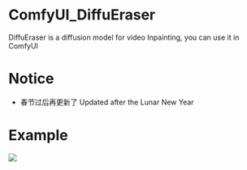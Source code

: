 # ComfyUI_DiffuEraser
DiffuEraser is  a diffusion model for video Inpainting, you can use it in ComfyUI

# Notice 
* 春节过后再更新了 Updated after the Lunar New Year
  
# Example
![](https://github.com/smthemex/ComfyUI_DiffuEraser/blob/main/example1.png)
